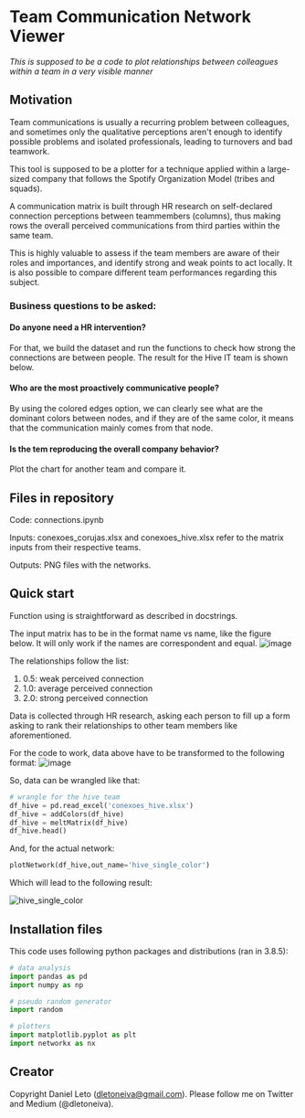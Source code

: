 # Team Communication Network Viewer
*This is supposed to be a code to plot relationships between colleagues within a team in a very visible manner*

## Motivation
Team communications is usually a recurring problem between colleagues, and sometimes only the qualitative perceptions aren't enough to identify possible problems and isolated professionals, leading to turnovers and bad teamwork. 

This tool is supposed to be a plotter for a technique applied within a large-sized company that follows the Spotify Organization Model (tribes and squads).

A communication matrix is built through HR research on self-declared connection perceptions between teammembers (columns), thus making rows the overall perceived communications from third parties within the same team.

This is highly valuable to assess if the team members are aware of their roles and importances, and identify strong and weak points to act locally. It is also possible to compare different team performances regarding this subject.

### Business questions to be asked:
#### Do anyone need a HR intervention?
For that, we build the dataset and run the functions to check how strong the connections are between people. The result for the Hive IT team is shown below.
#### Who are the most proactively communicative people?
By using the colored edges option, we can clearly see what are the dominant colors between nodes, and if they are of the same color, it means that the communication mainly comes from that node.
#### Is the tem reproducing the overall company behavior?
Plot the chart for another team and compare it.

## Files in repository
Code: connections.ipynb

Inputs: conexoes_corujas.xlsx and conexoes_hive.xlsx refer to the matrix inputs from their respective teams.

Outputs: PNG files with the networks. 

## Quick start
Function using is straightforward as described in docstrings.

The input matrix has to be in the format name vs name, like the figure below. It will only work if the names are correspondent and equal.
![image](https://user-images.githubusercontent.com/81642424/135534333-d2db771a-97ef-4fb8-9026-4139734d108e.png)

The relationships follow the list:
<ol>
  <li>0.5: weak perceived connection</li>
  <li>1.0: average perceived connection</li>
  <li>2.0: strong perceived connection</li>
</ol>

Data is collected through HR research, asking each person to fill up a form asking to rank their relationships to other team members like aforementioned.

For the code to work, data above have to be transformed to the following format:
![image](https://user-images.githubusercontent.com/81642424/135534624-9dda6ecc-99be-4375-a359-1d158d96b5a5.png)

So, data can be wrangled like that:

```python
# wrangle for the hive team
df_hive = pd.read_excel('conexoes_hive.xlsx')
df_hive = addColors(df_hive)
df_hive = meltMatrix(df_hive)
df_hive.head()
```

And, for the actual network:
```python
plotNetwork(df_hive,out_name='hive_single_color')
```
Which will lead to the following result:

![hive_single_color](https://user-images.githubusercontent.com/81642424/135535016-92883efe-f9f2-4e87-95fb-d5661913ee9e.png)

## Installation files
This code uses following python packages and distributions (ran in 3.8.5):
```python
# data analysis
import pandas as pd 
import numpy as np

# pseudo random generator
import random

# plotters
import matplotlib.pyplot as plt
import networkx as nx
```

## Creator
Copyright Daniel Leto (dletoneiva@gmail.com). Please follow me on Twitter and Medium (@dletoneiva).
